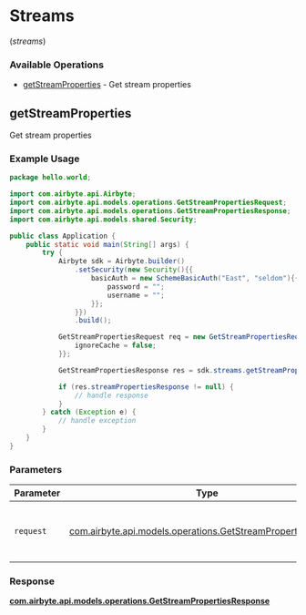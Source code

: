 # Streams
(*streams*)

### Available Operations

* [getStreamProperties](#getstreamproperties) - Get stream properties

## getStreamProperties

Get stream properties

### Example Usage

```java
package hello.world;

import com.airbyte.api.Airbyte;
import com.airbyte.api.models.operations.GetStreamPropertiesRequest;
import com.airbyte.api.models.operations.GetStreamPropertiesResponse;
import com.airbyte.api.models.shared.Security;

public class Application {
    public static void main(String[] args) {
        try {
            Airbyte sdk = Airbyte.builder()
                .setSecurity(new Security(){{
                    basicAuth = new SchemeBasicAuth("East", "seldom"){{
                        password = "";
                        username = "";
                    }};
                }})
                .build();

            GetStreamPropertiesRequest req = new GetStreamPropertiesRequest("South", "withdrawal"){{
                ignoreCache = false;
            }};            

            GetStreamPropertiesResponse res = sdk.streams.getStreamProperties(req);

            if (res.streamPropertiesResponse != null) {
                // handle response
            }
        } catch (Exception e) {
            // handle exception
        }
    }
}
```

### Parameters

| Parameter                                                                                                             | Type                                                                                                                  | Required                                                                                                              | Description                                                                                                           |
| --------------------------------------------------------------------------------------------------------------------- | --------------------------------------------------------------------------------------------------------------------- | --------------------------------------------------------------------------------------------------------------------- | --------------------------------------------------------------------------------------------------------------------- |
| `request`                                                                                                             | [com.airbyte.api.models.operations.GetStreamPropertiesRequest](../../models/operations/GetStreamPropertiesRequest.md) | :heavy_check_mark:                                                                                                    | The request object to use for the request.                                                                            |


### Response

**[com.airbyte.api.models.operations.GetStreamPropertiesResponse](../../models/operations/GetStreamPropertiesResponse.md)**

